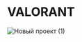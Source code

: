 # VALORANT

![Новый проект (1)](https://github.com/safafsfasfassfa/VALORANT/assets/103855101/22f5a661-8cf2-4206-a7d4-19648b0b2d0c)
